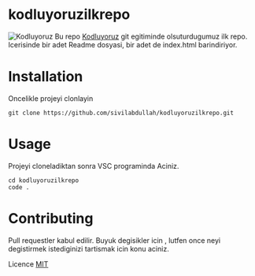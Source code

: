 # kodluyoruzilkrepo
![Kodluyoruz](https://imgyukle.com/i/nAuCzn)
Bu repo [Kodluyoruz](kodluyoruz.org) git egitiminde olsuturdugumuz ilk repo. Icerisinde bir adet Readme dosyasi, bir adet de index.html barindiriyor.

# Installation
Oncelikle projeyi clonlayin

```
git clone https://github.com/sivilabdullah/kodluyoruzilkrepo.git

```

# Usage
Projeyi cloneladiktan sonra VSC programinda Aciniz.

    cd kodluyoruzilkrepo
    code .
    
# Contributing
Pull requestler kabul edilir. Buyuk degisikler icin , lutfen once neyi degistirmek istediginizi tartismak icin konu aciniz.

Licence
[MIT](https://github.com/Raitonn/kodluyoruzilkrepo/blob/main/LICENSE)

[def]: https://imgyukle.com/f/2022/10/25/n7vFIh.jpghttps://imgyukle.com/i/nAuCzn